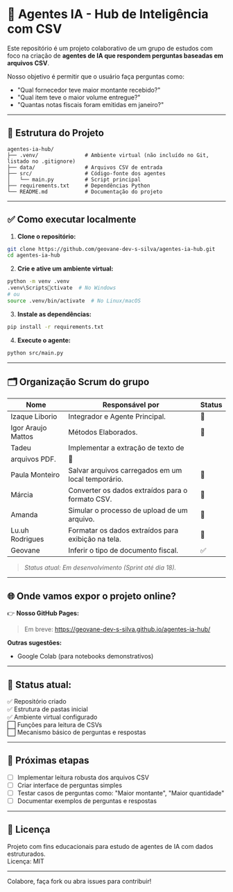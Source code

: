 # 🧠 Agentes IA - Hub de Inteligência com CSV

Este repositório é um projeto colaborativo de um grupo de estudos com foco na criação de **agentes de IA que respondem perguntas baseadas em arquivos CSV**.

Nosso objetivo é permitir que o usuário faça perguntas como:

- "Qual fornecedor teve maior montante recebido?"
- "Qual item teve o maior volume entregue?"
- "Quantas notas fiscais foram emitidas em janeiro?"

---

## 📌 Estrutura do Projeto

```
agentes-ia-hub/
├── .venv/               # Ambiente virtual (não incluído no Git, listado no .gitignore)
├── data/                # Arquivos CSV de entrada
├── src/                 # Código-fonte dos agentes
│   └── main.py          # Script principal
├── requirements.txt     # Dependências Python
└── README.md            # Documentação do projeto
```

---

## ✅ Como executar localmente

1. **Clone o repositório:**

```bash
git clone https://github.com/geovane-dev-s-silva/agentes-ia-hub.git
cd agentes-ia-hub
```

2. **Crie e ative um ambiente virtual:**

```bash
python -m venv .venv
.venv\Scriptsctivate  # No Windows
# ou
source .venv/bin/activate  # No Linux/macOS
```

3. **Instale as dependências:**

```bash
pip install -r requirements.txt
```

4. **Execute o agente:**

```bash
python src/main.py
```

---

## 🗂️ Organização Scrum do grupo

| Nome | Responsável por | Status |
|---|---|---|
| Izaque Liborio | Integrador e Agente Principal.| 🔄 |
| Igor Araujo Mattos | Métodos Elaborados. | 🔄 |
| Tadeu| Implementar a extração de texto de
arquivos PDF. | 🔄 |
| Paula Monteiro | Salvar arquivos carregados em um local temporário.| 🔄 |
| Márcia | Converter os dados extraídos para o formato CSV. | 🔄 |
| Amanda | Simular o processo de upload de um arquivo. | 🔄 |
| Lu.uh Rodrigues | Formatar os dados extraídos para exibição na tela. | 🔄 |
| Geovane | Inferir o tipo de documento fiscal. | ✅ |

> _Status atual: Em desenvolvimento (Sprint até dia 18)._

---

## 🌐 Onde vamos expor o projeto online?

👉 **Nosso GitHub Pages:**
> Em breve: https://geovane-dev-s-silva.github.io/agentes-ia-hub/

**Outras sugestões:**  
- Google Colab (para notebooks demonstrativos)  

---

## 🚧 Status atual:

✅ Repositório criado  
✅ Estrutura de pastas inicial  
✅ Ambiente virtual configurado  
⬜️ Funções para leitura de CSVs  
⬜️ Mecanismo básico de perguntas e respostas  

---

## 📌 Próximas etapas

- [ ] Implementar leitura robusta dos arquivos CSV
- [ ] Criar interface de perguntas simples
- [ ] Testar casos de perguntas como: "Maior montante", "Maior quantidade"
- [ ] Documentar exemplos de perguntas e respostas

---

## 📄 Licença

Projeto com fins educacionais para estudo de agentes de IA com dados estruturados.  
Licença: MIT

---

Colabore, faça fork ou abra issues para contribuir!